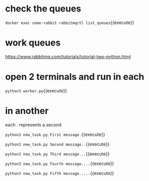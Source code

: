 # check the queues

`docker exec some-rabbit rabbitmqctl list_queues`{{execute}}


# work queues

https://www.rabbitmq.com/tutorials/tutorial-two-python.html

# open 2 terminals and run in each

`python3 worker.py`{{execute}}

# in another

each . represents a second

`python3 new_task.py First message.`{{execute}}

`python3 new_task.py Second message..`{{execute}}

`python3 new_task.py Third message...`{{execute}}

`python3 new_task.py Fourth message....`{{execute}}

`python3 new_task.py Fifth message.....`{{execute}}

